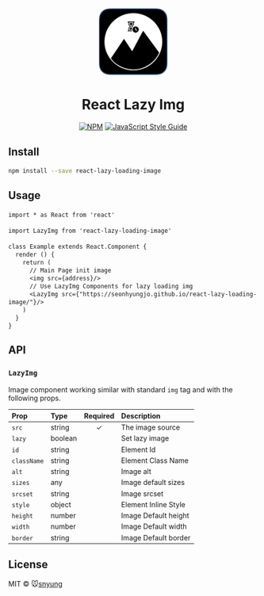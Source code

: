 <p align="center">
    <a href="https://seonhyungjo.github.io/react-lazy-loading-image/"><img width="140" src="./static/lazy-logo.png" alt="React Lazy Img Logo" /></a>

<h1 align="center">React Lazy Img</h1>

<div align="center">

[![NPM](https://img.shields.io/npm/v/react-lazy-loading-image.svg)](https://www.npmjs.com/package/react-lazy-loading-image) [![JavaScript Style Guide](https://img.shields.io/badge/code_style-standard-brightgreen.svg)](https://standardjs.com)

</div>

## Install

```bash
npm install --save react-lazy-loading-image
```

## Usage

```tsx
import * as React from 'react'

import LazyImg from 'react-lazy-loading-image'

class Example extends React.Component {
  render () {
    return (
      // Main Page init image
      <img src={address}/>
      // Use LazyImg Components for lazy loading img
      <LazyImg src={"https://seonhyungjo.github.io/react-lazy-loading-image/"}/>
    )
  }
}
```

## API

### `LazyImg`

Image component working similar with standard `img` tag and with the following props.

| Prop | Type | Required | Description |
| :--- | :--- | :------: | :---------- |
| `src` | string |    ✓     | The image source |
| `lazy` | boolean | | Set lazy image|
| `id` | string | | Element Id |
| `className` | string | | Element Class Name |
| `alt` | string | | Image alt |
| `sizes` | any | | Image default sizes |
| `srcset` | string | | Image srcset |
| `style` | object | | Element Inline Style |
| `height` | number | | Image Default height |
| `width` | number | | Image Default width |
| `border` | string | | Image Default border |


## License

MIT © :mouse:[snyung](https://github.com/seonhyungjo)
